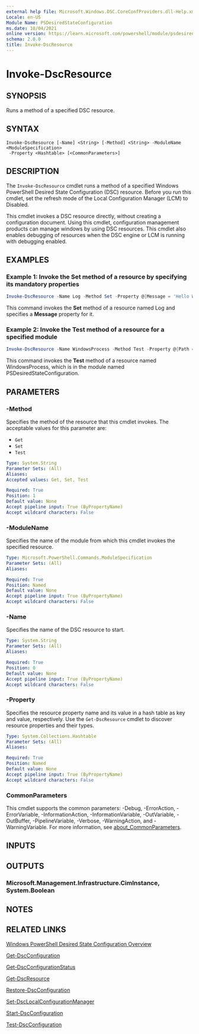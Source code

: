 ```yaml
---
external help file: Microsoft.Windows.DSC.CoreConfProviders.dll-Help.xml
Locale: en-US
Module Name: PSDesiredStateConfiguration
ms.date: 10/04/2021
online version: https://learn.microsoft.com/powershell/module/psdesiredstateconfiguration/invoke-dscresource?view=dsc-1.1&WT.mc_id=ps-gethelp
schema: 2.0.0
title: Invoke-DscResource
---
```


# Invoke-DscResource

## SYNOPSIS
Runs a method of a specified DSC resource.

## SYNTAX

```
Invoke-DscResource [-Name] <String> [-Method] <String> -ModuleName <ModuleSpecification>
 -Property <Hashtable> [<CommonParameters>]
```

## DESCRIPTION

The `Invoke-DscResource` cmdlet runs a method of a specified Windows PowerShell Desired State
Configuration (DSC) resource. Before you run this cmdlet, set the refresh mode of the Local
Configuration Manager (LCM) to Disabled.

This cmdlet invokes a DSC resource directly, without creating a configuration document. Using this
cmdlet, configuration management products can manage windows by using DSC resources. This cmdlet
also enables debugging of resources when the DSC engine or LCM is running with debugging enabled.

## EXAMPLES

### Example 1: Invoke the Set method of a resource by specifying its mandatory properties

```powershell
Invoke-DscResource -Name Log -Method Set -Property @{Message = 'Hello World'} -ModuleName PSDesiredStateConfiguration
```

This command invokes the **Set** method of a resource named Log and specifies a **Message** property
for it.

### Example 2: Invoke the Test method of a resource for a specified module

```powershell
Invoke-DscResource -Name WindowsProcess -Method Test -Property @{Path = 'C:\Windows\System32\WindowsPowerShell\v1.0\powershell.exe'; Arguments = ''} -ModuleName PSDesiredStateConfiguration
```

This command invokes the **Test** method of a resource named WindowsProcess, which is in the module
named PSDesiredStateConfiguration.

## PARAMETERS

### -Method

Specifies the method of the resource that this cmdlet invokes. The acceptable values for this
parameter are:

- `Get`
- `Set`
- `Test`

```yaml
Type: System.String
Parameter Sets: (All)
Aliases:
Accepted values: Get, Set, Test

Required: True
Position: 1
Default value: None
Accept pipeline input: True (ByPropertyName)
Accept wildcard characters: False
```

### -ModuleName

Specifies the name of the module from which this cmdlet invokes the specified resource.

```yaml
Type: Microsoft.PowerShell.Commands.ModuleSpecification
Parameter Sets: (All)
Aliases:

Required: True
Position: Named
Default value: None
Accept pipeline input: True (ByPropertyName)
Accept wildcard characters: False
```

### -Name

Specifies the name of the DSC resource to start.

```yaml
Type: System.String
Parameter Sets: (All)
Aliases:

Required: True
Position: 0
Default value: None
Accept pipeline input: True (ByPropertyName)
Accept wildcard characters: False
```

### -Property

Specifies the resource property name and its value in a hash table as key and value, respectively.
Use the `Get-DscResource` cmdlet to discover resource properties and their types.

```yaml
Type: System.Collections.Hashtable
Parameter Sets: (All)
Aliases:

Required: True
Position: Named
Default value: None
Accept pipeline input: True (ByPropertyName)
Accept wildcard characters: False
```

### CommonParameters

This cmdlet supports the common parameters: -Debug, -ErrorAction, -ErrorVariable,
-InformationAction, -InformationVariable, -OutVariable, -OutBuffer, -PipelineVariable, -Verbose,
-WarningAction, and -WarningVariable. For more information, see
[about_CommonParameters](https://go.microsoft.com/fwlink/?LinkID=113216).

## INPUTS

## OUTPUTS

### Microsoft.Management.Infrastructure.CimInstance, System.Boolean

## NOTES

## RELATED LINKS

[Windows PowerShell Desired State Configuration Overview](/powershell/scripting/dsc/overview/dscforengineers)

[Get-DscConfiguration](Get-DscConfiguration.md)

[Get-DscConfigurationStatus](Get-DscConfigurationStatus.md)

[Get-DscResource](Get-DscResource.md)

[Restore-DscConfiguration](Restore-DscConfiguration.md)

[Set-DscLocalConfigurationManager](Set-DscLocalConfigurationManager.md)

[Start-DscConfiguration](Start-DscConfiguration.md)

[Test-DscConfiguration](Test-DscConfiguration.md)

